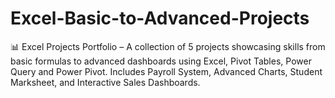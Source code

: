 # Excel-Basic-to-Advanced-Projects
📊 Excel Projects Portfolio – A collection of 5 projects showcasing skills from basic formulas to advanced dashboards using Excel, Pivot Tables, Power Query and Power Pivot. Includes Payroll System, Advanced Charts, Student Marksheet, and Interactive Sales Dashboards.
